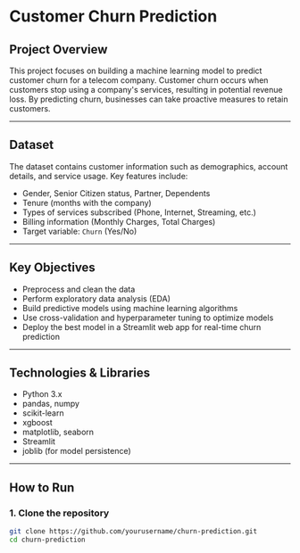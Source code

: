 # Customer Churn Prediction

## Project Overview
This project focuses on building a machine learning model to predict customer churn for a telecom company. Customer churn occurs when customers stop using a company's services, resulting in potential revenue loss. By predicting churn, businesses can take proactive measures to retain customers.

---

## Dataset
The dataset contains customer information such as demographics, account details, and service usage. Key features include:

- Gender, Senior Citizen status, Partner, Dependents
- Tenure (months with the company)
- Types of services subscribed (Phone, Internet, Streaming, etc.)
- Billing information (Monthly Charges, Total Charges)
- Target variable: `Churn` (Yes/No)

---

## Key Objectives
- Preprocess and clean the data
- Perform exploratory data analysis (EDA)
- Build predictive models using machine learning algorithms
- Use cross-validation and hyperparameter tuning to optimize models
- Deploy the best model in a Streamlit web app for real-time churn prediction

---

## Technologies & Libraries
- Python 3.x
- pandas, numpy
- scikit-learn
- xgboost
- matplotlib, seaborn
- Streamlit
- joblib (for model persistence)

---

## How to Run

### 1. Clone the repository
```bash
git clone https://github.com/yourusername/churn-prediction.git
cd churn-prediction

